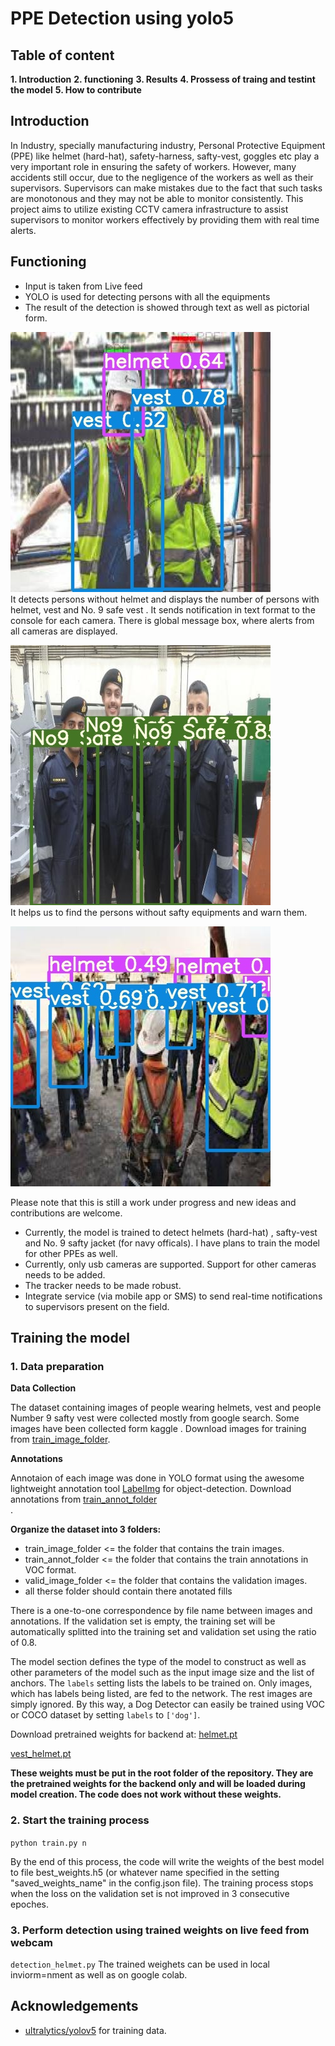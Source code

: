# PPE Detection using yolo5

## Table of content 
**1. Introduction**
**2. functioning**
**3. Results**
**4. Prossess of traing and testint the model**
**5. How to contribute**
## Introduction
In Industry, specially manufacturing industry, Personal Protective Equipment (PPE) like helmet (hard-hat), safety-harness, safty-vest, goggles etc play a very important role in ensuring the safety of workers. However, many accidents still occur, due to the negligence of the workers as well as their supervisors. Supervisors can make mistakes due to the fact that such tasks are monotonous and they may not be able to monitor consistently. This project aims to utilize existing CCTV camera infrastructure to assist supervisors to monitor workers effectively by providing them with real time alerts.

## Functioning
* Input is taken from Live feed
* YOLO is used for detecting persons with all the equipments
* The result of the detection is showed through text as well as pictorial form.

![img1](results/10.jpg)<br>
It detects persons without helmet and displays the number of persons with helmet, vest and No. 9 safe vest
. It sends notification in text format to the console for each camera. There is global
message box, where alerts from all cameras are displayed.

![img2](results/5.jpg)<br>
It helps us to find the persons without safty equipments and warn them.

![img3](results/11.jpg)<br>

Please note that this is still a work under progress and new ideas and contributions are welcome.
* Currently, the model is trained to detect helmets (hard-hat) , safty-vest and No. 9 safty jacket (for navy officals). I have plans to train the model for other PPEs as well.
* Currently, only usb cameras are supported. Support for other cameras needs to be added.
* The tracker needs to be made robust.
* Integrate service (via mobile app or SMS) to send real-time notifications to supervisors present on the field.


## Training the model

### 1. Data preparation

**Data Collection**

The dataset containing images of people wearing helmets, vest  and people Number 9 safty vest were collected mostly from google search. Some images have been collected form kaggle . Download images for training from [train_image_folder](https://drive.google.com/drive/folders/1b5ocFK8Z_plni0JL4gVhs3383V7Q9EYH?usp=sharing).

**Annotations**

Annotaion of each image was done in YOLO format using the awesome lightweight annotation tool [LabelImg](https://github.com/tzutalin/labelImg) for object-detection. Download annotations from [train_annot_folder](https://www.kaggle.com/andrewmvd/hard-hat-detection)  <br>.

**Organize the dataset into 3 folders:**
* train_image_folder <= the folder that contains the train images.
* train_annot_folder <= the folder that contains the train annotations in VOC format.
* valid_image_folder <= the folder that contains the validation images.
* all therse folder should contain there anotated fills

There is a one-to-one correspondence by file name between images and annotations. If the validation set is empty, the training set will be automatically splitted into the training set and validation set using the ratio of 0.8.


The model section defines the type of the model to construct as well as other parameters of the model such as the input image size and the list of anchors. The `labels` setting lists the labels to be trained on. Only images, which has labels being listed, are fed to the network. The rest images are simply ignored. By this way, a Dog Detector can easily be trained using VOC or COCO dataset by setting `labels` to `['dog']`.

Download pretrained weights for backend at:
[helmet.pt](https://drive.google.com/file/d/189wETsNGWN8TwZpmQHFBFSzhag30LrjV/view?usp=sharing)<br>

[vest_helmet.pt](https://drive.google.com/file/d/1VzkhAU5UPXun3pfx5yllo7TV20hHU8Th/view?usp=sharing)

**These weights must be put in the root folder of the repository. They are the pretrained weights for the backend only and will be loaded during model creation. The code does not work without these weights.**





### 2. Start the training process

`python train.py n`

By the end of this process, the code will write the weights of the best model to file best_weights.h5 (or whatever name specified in the setting "saved_weights_name" in the config.json file). The training process stops when the loss on the validation set is not improved in 3 consecutive epoches.
 
 ### 3. Perform detection using trained weights on live feed from webcam
 `detection_helmet.py`
 The trained weighets can be used in local inviorm=nment as well as on google colab.


## Acknowledgements

* [ultralytics/yolov5](https://github.com/ultralytics/yolov5) for training data.


